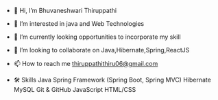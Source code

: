 - 👋 Hi, I’m Bhuvaneshwari Thiruppathi
- 👀 I’m interested in java and Web Technologies
- 🌱 I’m currently looking opportunities to incorporate my skill
- 💞️ I’m looking to collaborate on Java,Hibernate,Spring,ReactJS
- 📫 How to reach me thiruppathithiru06@gmail.com

- 🛠️ Skills
Java
Spring Framework (Spring Boot, Spring MVC)
Hibernate
MySQL
Git & GitHub
JavaScript
HTML/CSS

<!---
bhuvithiru2003/bhuvithiru2003 is a ✨ special ✨ repository because its `README.md` (this file) appears on your GitHub profile.
You can click the Preview link to take a look at your changes.
--->

